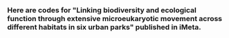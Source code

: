 ### Here are codes for "Linking biodiversity and ecological function through extensive microeukaryotic movement across different habitats in six urban parks" published in iMeta.

